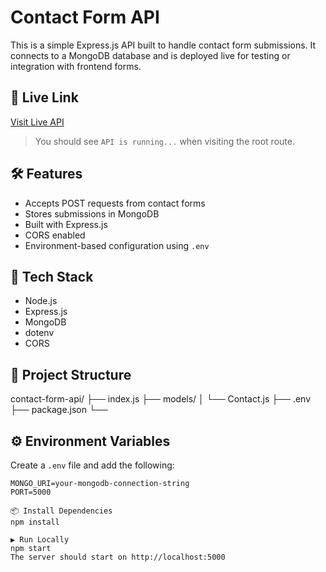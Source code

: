 # Contact Form API

This is a simple Express.js API built to handle contact form submissions. It connects to a MongoDB database and is deployed live for testing or integration with frontend forms.

## 🔗 Live Link

[Visit Live API](https://contact-form-api-zjl5.onrender.com)

> You should see `API is running...` when visiting the root route.

## 🛠 Features

- Accepts POST requests from contact forms
- Stores submissions in MongoDB
- Built with Express.js
- CORS enabled
- Environment-based configuration using `.env`

## 🚀 Tech Stack

- Node.js
- Express.js
- MongoDB
- dotenv
- CORS

## 📁 Project Structure

contact-form-api/ ├── index.js ├── models/ │ └── Contact.js ├── .env ├── package.json └──

## ⚙️ Environment Variables

Create a `.env` file and add the following:

```env
MONGO_URI=your-mongodb-connection-string
PORT=5000

📦 Install Dependencies
npm install

▶️ Run Locally
npm start
The server should start on http://localhost:5000

